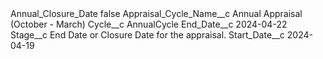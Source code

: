 <?xml version="1.0" encoding="UTF-8"?>
<CustomMetadata xmlns="http://soap.sforce.com/2006/04/metadata" xmlns:xsi="http://www.w3.org/2001/XMLSchema-instance" xmlns:xsd="http://www.w3.org/2001/XMLSchema">
    <label>Annual_Closure_Date</label>
    <protected>false</protected>
    <values>
        <field>Appraisal_Cycle_Name__c</field>
        <value xsi:type="xsd:string">Annual Appraisal (October - March)</value>
    </values>
    <values>
        <field>Cycle__c</field>
        <value xsi:type="xsd:string">AnnualCycle</value>
    </values>
    <values>
        <field>End_Date__c</field>
        <value xsi:type="xsd:date">2024-04-22</value>
    </values>
    <values>
        <field>Stage__c</field>
        <value xsi:type="xsd:string">End Date or Closure Date for the appraisal.</value>
    </values>
    <values>
        <field>Start_Date__c</field>
        <value xsi:type="xsd:date">2024-04-19</value>
    </values>
</CustomMetadata>
